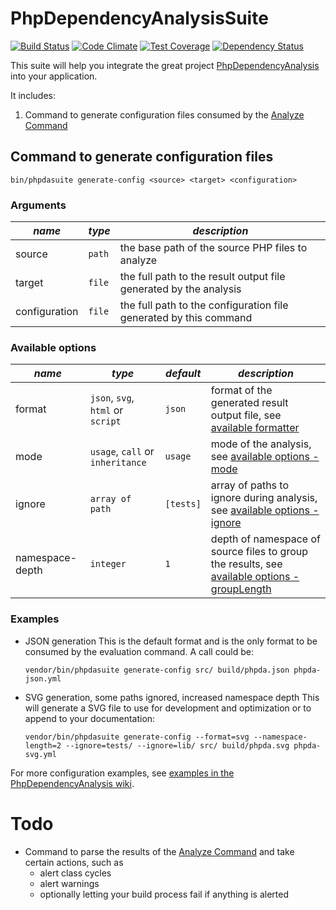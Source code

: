 PhpDependencyAnalysisSuite
==========================

[![Build Status](https://travis-ci.org/cawolf/PhpDependencyAnalysisSuite.svg?branch=master)](https://travis-ci.org/cawolf/PhpDependencyAnalysisSuite)
[![Code Climate](https://codeclimate.com/github/cawolf/PhpDependencyAnalysisSuite/badges/gpa.svg)](https://codeclimate.com/github/cawolf/PhpDependencyAnalysisSuite)
[![Test Coverage](https://codeclimate.com/github/cawolf/PhpDependencyAnalysisSuite/badges/coverage.svg)](https://codeclimate.com/github/cawolf/PhpDependencyAnalysisSuite/coverage)
[![Dependency Status](https://www.versioneye.com/user/projects/5765a90b0735400045bbfce4/badge.svg?style=flat)](https://www.versioneye.com/user/projects/5765a90b0735400045bbfce4)

This suite will help you integrate the great project [PhpDependencyAnalysis](https://github.com/mamuz/PhpDependencyAnalysis) into your application.

It includes:
1. Command to generate configuration files consumed by the [Analyze Command](https://github.com/mamuz/PhpDependencyAnalysis#usage)

## Command to generate configuration files

    bin/phpdasuite generate-config <source> <target> <configuration>

### Arguments

| *name* | *type* | *description* |
|---|---|---|
| source | `path` | the base path of the source PHP files to analyze |
| target | `file` | the full path to the result output file generated by the analysis |
| configuration | `file` | the full path to the configuration file generated by this command |

### Available options

| *name* | *type* | *default* | *description* |
|---|---|---|---|
| format | `json`, `svg`, `html` or `script` | `json` | format of the generated result output file, see [available formatter](https://github.com/mamuz/PhpDependencyAnalysis/wiki/3.-Configuration#available-formatter) |
| mode | `usage`, `call` or `inheritance` | `usage` | mode of the analysis, see [available options - mode](https://github.com/mamuz/PhpDependencyAnalysis/wiki/3.-Configuration#available-options) |
| ignore | `array of path` | `[tests]` | array of paths to ignore during analysis, see [available options - ignore](https://github.com/mamuz/PhpDependencyAnalysis/wiki/3.-Configuration#available-options) |
| namespace-depth | `integer` | `1` | depth of namespace of source files to group the results, see [available options - groupLength](https://github.com/mamuz/PhpDependencyAnalysis/wiki/3.-Configuration#available-options) |

### Examples

* JSON generation
    This is the default format and is the only format to be consumed by the evaluation command. A call could be:

    ```
    vendor/bin/phpdasuite generate-config src/ build/phpda.json phpda-json.yml
    ```

* SVG generation, some paths ignored, increased namespace depth
    This will generate a SVG file to use for development and optimization or to append to your documentation:

    ```
    vendor/bin/phpdasuite generate-config --format=svg --namespace-length=2 --ignore=tests/ --ignore=lib/ src/ build/phpda.svg phpda-svg.yml
    ```

For more configuration examples, see [examples in the PhpDependencyAnalysis wiki](https://github.com/mamuz/PhpDependencyAnalysis/wiki/4.-Examples).

# Todo

* Command to parse the results of the [Analyze Command](https://github.com/mamuz/PhpDependencyAnalysis#usage) and take certain actions, such as
    * alert class cycles
    * alert warnings
    * optionally letting your build process fail if anything is alerted
